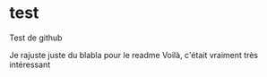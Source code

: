 # test
Test de github

Je rajuste juste du blabla pour le readme
Voilà, c'était vraiment très intéressant
